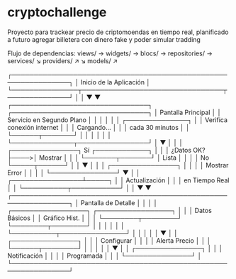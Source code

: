 # cryptochallenge

Proyecto para trackear precio de criptomoendas en tiempo real, planificado a futuro agregar billetera con dinero fake y poder simular tradding

Flujo de dependencias:
views/ → widgets/ → blocs/ → repositories/ → services/
       ↘ providers/ ↗        ↘ models/ ↗

┌───────────────────────────────────────────────────────────────┐
│                     Inicio de la Aplicación                   │
└───────────────┬────────────────────────────────┬──────────────┘
                │                                │
                ▼                                ▼
┌───────────────────────────────┐  ┌───────────────────────────────┐
│        Pantalla Principal     │  │    Servicio en Segundo Plano  │
│                               │  │                               │
│  ┌──────────────┐             │  │  Verifica conexión internet   │
│  │  Cargando... │             │  │  cada 30 minutos              │
│  └──────┬───────┘             │  │                               │
│         │                     │  └──────────────┬────────────────┘
│         ▼                     │                │
│  ┌───────────────┐  Sí ┌────────────┐          │
│  │ ¿Datos OK?    ├────>│ Mostrar    │          │
│  └───────┬───────┘     │ Lista      │          │
│          │ No          └─────┬──────┘          │
│          ▼                   │                 │
│  ┌───────────────┐           │                 │
│  │ Mostrar Error │           │                 │
│  └───────────────┘           ▼                 │
│                               ┌────────────────┴─────┐
│                               │  Actualización       │
│                               │  en Tiempo Real      │
│                               └──────────┬───────────┘
│                                          │
▼                                          ▼
┌───────────────────────────────────────────────────────────────┐
│                      Pantalla de Detalle                      │
│                                                               │
│  ┌─────────────────┐        ┌─────────────────┐               │
│  │ Datos Básicos   │        │ Gráfico Hist.   │               │
│  └────────┬────────┘        └────────┬────────┘               │
│           │                          │                        │
│           └──────────┬───────────────┘                        │
│                      │                                        │
│                      ▼                                        │
│               ┌───────────────┐                               │
│               │ Configurar    │                               │
│               │ Alerta Precio │                               │
│               └──────┬────────┘                               │
│                      │                                        │
│                      ▼                                        │
│               ┌───────────────┐                               │
│               │ Notificación  │                               │
│               │ Programada    │                               │
│               └───────────────┘                               │
└───────────────────────────────────────────────────────────────┘